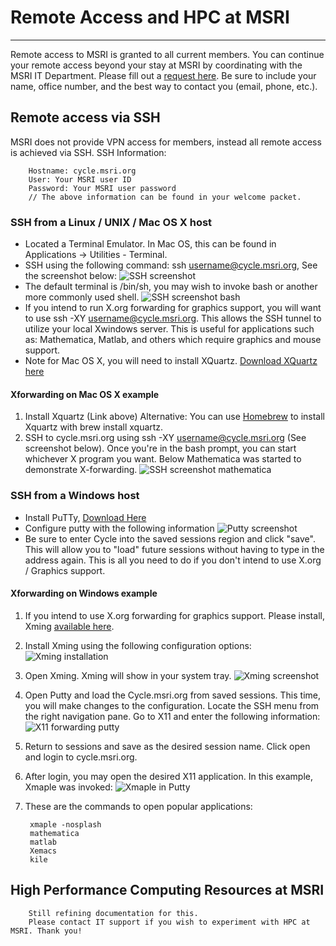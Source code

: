 # Remote Access and HPC at MSRI
---
Remote access to MSRI is granted to all current members. You can continue your remote access beyond your stay at MSRI by coordinating with the MSRI IT Department. Please fill out a [request here](https://app.smartsheet.com/b/form/ee06d2895c2f43c4ac5576d740f40cd7). Be sure to include your name, office number, and the best way to contact you (email, phone, etc.). 

## Remote access via SSH
MSRI does not provide VPN access for members, instead all remote access is achieved via SSH. 
SSH Information:

		Hostname: cycle.msri.org
		User: Your MSRI user ID
		Password: Your MSRI user password
		// The above information can be found in your welcome packet. 
		
### SSH from a Linux / UNIX / Mac OS X host

* Located a Terminal Emulator. In Mac OS, this can be found in Applications -> Utilities - Terminal. 
* SSH using the following command: ssh username@cycle.msri.org, See the screenshot below:
![SSH screenshot](https://s3-us-west-1.amazonaws.com/msri.org/computing/ssh-screenshot.png)
* The default terminal is /bin/sh, you may wish to invoke bash or another more commonly used shell. 
![SSH screenshot bash](https://s3-us-west-1.amazonaws.com/msri.org/computing/ssh-screenshot-bash.png)
* If you intend to run X.org forwarding for graphics support, you will want to use ssh -XY username@cycle.msri.org. This allows the SSH tunnel to utilize your local Xwindows server. This is useful for applications such as: Mathematica, Matlab, and others which require graphics and mouse support. 
* Note for Mac OS X, you will need to install XQuartz. [Download XQuartz here](https://www.xquartz.org/) 

#### Xforwarding on Mac OS X example

1. Install Xquartz (Link above) Alternative: You can use [Homebrew](https://brew.sh/) to install Xquartz with brew install xquartz.
2. SSH to cycle.msri.org using ssh -XY username@cycle.msri.org (See screenshot below). Once you're in the bash prompt, you can start whichever X program you want. Below Mathematica was started to demonstrate X-forwarding. 
![SSH screenshot mathematica](https://s3-us-west-1.amazonaws.com/msri.org/computing/ssh-mathematica.png)



### SSH from a Windows host

* Install PuTTy, [Download Here](https://www.putty.org/)
* Configure putty with the following information ![Putty screenshot](https://s3-us-west-1.amazonaws.com/msri.org/computing/ssh-putty.png)
* Be sure to enter Cycle into the saved sessions region and click "save". This will allow you to "load" future sessions without having to type in the address again. This is all you need to do if you don't intend to use X.org / Graphics support. 

#### Xforwarding on Windows example

1. If you intend to use X.org forwarding for graphics support. Please install, Xming [available here](https://sourceforge.net/projects/xming/).
2. Install Xming using the following configuration options: ![Xming installation](https://s3-us-west-1.amazonaws.com/msri.org/computing/xming-install.png)
3. Open Xming. Xming will show in your system tray. ![Xming screenshot](https://s3-us-west-1.amazonaws.com/msri.org/computing/ssh-xming1.png)
4.  Open Putty and load the Cycle.msri.org from saved sessions. This time, you will make changes to the configuration. Locate the SSH menu from the right navigation pane. Go to X11 and enter the following information: ![X11 forwarding putty](https://s3-us-west-1.amazonaws.com/msri.org/computing/xforwarding-putty.png)
5. Return to sessions and save as the desired session name. Click open and login to cycle.msri.org.
6. After login, you may open the desired X11 application. In this example, Xmaple was invoked: ![Xmaple in Putty](https://s3-us-west-1.amazonaws.com/msri.org/computing/xmaple-putty.png)
7. These are the commands to open popular applications:

		xmaple -nosplash
		mathematica
		matlab
		Xemacs
		kile
		



## High Performance Computing Resources at MSRI

		Still refining documentation for this. 
		Please contact IT support if you wish to experiment with HPC at MSRI. Thank you!
